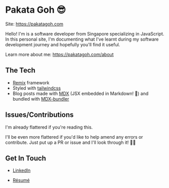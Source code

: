 # Pakata Goh 😎

Site: https://pakatagoh.com

Hello! I'm is a software developer from Singapore specializing in JavaScript. In this personal site, I'm documenting what I've learnt during my software development journey and hopefully you'll find it useful.

Learn more about me: https://pakatagoh.com/about

## The Tech

- [Remix](https://remix.run) framework
- Styled with [tailwindcss](https://tailwindcss.com)
- Blog posts made with [MDX](https://mdxjs.com/) (JSX embedded in Markdown! 🤯) and bundled with [MDX-bundler](https://github.com/kentcdodds/mdx-bundler)

## Issues/Contributions

I'm already flattered if you're reading this.

I'll be even more flattered if you'd like to help amend any errors or contribute. Just put up a PR or issue and I'll look through it! 🙏🏻

## Get In Touch

- [LinkedIn](https://www.linkedin.com/in/pakata-goh/)

- [Résumé](https://drive.google.com/file/d/1cOIAXVd5Pq5cPVLAa7WSWTHDj0moCTE6/view)

